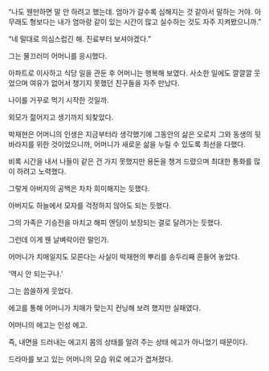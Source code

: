 “나도 웬만하면 말 안 하려고 했는데. 엄마가 갈수록 심해지는 것 같아서 말하는 거야. 아무래도 형보다는 내가 엄마랑 같이 있는 시간이 많고 실수하는 것도 자주 지켜봤으니까.”

“네 말대로 의심스럽긴 해. 진료부터 보셔야겠다.”

그는 물끄러미 어머니를 응시했다.

아파트로 이사하고 식당 일을 관둔 후 어머니는 행복해 보였다. 사소한 일에도 깔깔깔 웃었으며 여유가 없어서 챙기지 못했던 친구들을 자주 만났다.

나이를 거꾸로 먹기 시작한 것일까.

외모가 젊어지고 생기까지 되찾았다.

박재현은 어머니의 인생은 지금부터라 생각했기에 그동안의 삶은 오로지 그와 동생의 뒷바라지를 위한 것이었으니까, 어머니가 새로운 삶을 누릴 수 있도록 최선을 다했다.

비록 시간을 내서 나들이 같은 건 가지 못했지만 용돈을 챙겨 드렸으며 최대한 통화를 많이 하려고 노력했다.

그렇게 아버지의 공백은 차차 희미해지는 듯했다.

아버지도 하늘에서 모자를 걱정하지 않아도 되는 듯했다.

그의 가족은 기승전을 마치고 해피 엔딩이 보장되는 결로 달려가는 듯했다.

그런데 이게 웬 날벼락이란 말인가.

어머니가 치매일지도 모른다는 사실이 박재현의 뿌리를 송두리째 흔들어 놓았다.

‘역시 안 되는구나.’

그는 씁쓸하게 웃었다.

에고를 통해 어머니가 치매가 맞는지 컨닝해 보려 했지만 실패였다.

어머니의 에고는 인성 에고.

즉, 내면을 드러내는 에고지 몸의 상태를 알려 주는 상태 에고가 아니었기 때문이다.

드라마를 보고 있는 어머니의 모습 위로 에고가 겹쳐졌다.